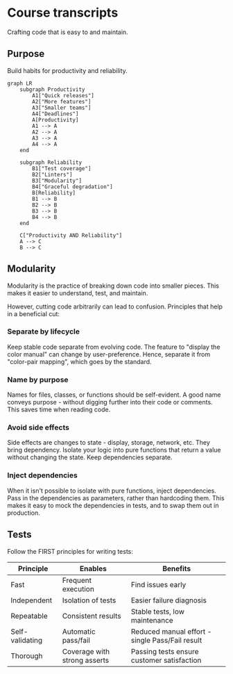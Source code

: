 # Course transcripts

Crafting code that is easy to and maintain.

## Purpose

Build habits for productivity and reliability.

```mermaid
graph LR
    subgraph Productivity
        A1["Quick releases"]
        A2["More features"]
        A3["Smaller teams"]
        A4["Deadlines"]
        A[Productivity]
        A1 --> A
        A2 --> A
        A3 --> A
        A4 --> A
    end

    subgraph Reliability
        B1["Test coverage"]
        B2["Linters"]
        B3["Modularity"]
        B4["Graceful degradation"]
        B[Reliability]
        B1 --> B
        B2 --> B
        B3 --> B
        B4 --> B
    end

    C["Productivity AND Reliability"]
    A --> C
    B --> C
```

## Modularity

Modularity is the practice of breaking down code into smaller pieces. This makes it easier to understand, test, and maintain. 

However, cutting code arbitrarily can lead to confusion. Principles that help in a beneficial cut:

### Separate by lifecycle

Keep stable code separate from evolving code.
The feature to "display the color manual" can change by user-preference.
Hence, separate it from "color-pair mapping", which goes by the standard.

### Name by purpose

Names for files, classes, or functions should be self-evident.
A good name conveys purpose - without digging further into their code or comments.
This saves time when reading code.

### Avoid side effects

Side effects are changes to state - display, storage, network, etc.
They bring dependency. Isolate your logic into pure functions that return a value without changing the state.
Keep dependencies separate.

### Inject dependencies

When it isn't possible to isolate with pure functions, inject dependencies.
Pass in the dependencies as parameters, rather than hardcoding them.
This makes it easy to mock the dependencies in tests, and to swap them out in production.

## Tests

Follow the FIRST principles for writing tests:

| Principle | Enables | Benefits |
|-----------|---------|----------|
| Fast      | Frequent execution | Find issues early |
| Independent| Isolation of tests | Easier failure diagnosis |
| Repeatable | Consistent results | Stable tests, low maintenance |
| Self-validating| Automatic pass/fail | Reduced manual effort - single Pass/Fail result |
| Thorough   | Coverage with strong asserts | Passing tests ensure customer satisfaction |
